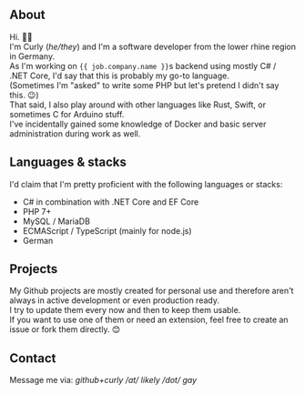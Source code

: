 ## About

Hi. ✌🏻   
I'm Curly (_he/they_) and I'm a software developer from the lower rhine region in Germany.   
As I'm working on `{{ job.company.name }}`s backend using mostly C# / 
.NET Core, I'd say that this is probably my go-to language.   
(Sometimes I'm "asked" to write some PHP but let's pretend I didn't say this. 😉)  
That said, I also play around with other languages like Rust, Swift, 
or sometimes C for Arduino stuff.  
I've incidentally gained some knowledge of Docker and basic server administration 
during work as well. 

## Languages & stacks
I'd claim that I'm pretty proficient with the following languages or stacks:
- C# in combination with .NET Core and EF Core
- PHP 7+
- MySQL / MariaDB
- ECMAScript / TypeScript (mainly for node.js)
- German

## Projects
My Github projects are mostly created for personal use and therefore aren't always 
in active development or even production ready.  
I try to update them every now and then to keep them usable.    
If you want to use one of them or need an extension, feel free to create an issue or fork them directly. 😊

## Contact
Message me via: _github+curly /at/ likely /dot/ gay_
